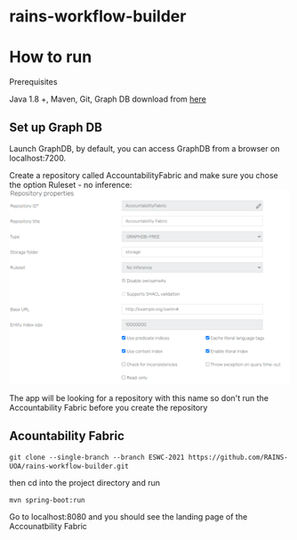 # rains-workflow-builder

# How to run

Prerequisites

Java 1.8 +,
Maven,
Git, 
Graph DB download from <a href="https://graphdb.ontotext.com/">here</a>

## Set up Graph DB
Launch GraphDB, by default, you can access GraphDB from a browser on localhost:7200.

Create a repository called AccountabilityFabric and make sure you chose the option Ruleset - no inference:
![](readmefigures/IC.png)

The app will be looking for a repository with this name so don't run the Accountability Fabric before you create the repository


## Acountability Fabric

````
git clone --single-branch --branch ESWC-2021 https://github.com/RAINS-UOA/rains-workflow-builder.git
````

then cd into the project directory and run 

````
mvn spring-boot:run
````

Go to localhost:8080 and you should see the landing page of the Accounatbility Fabric

